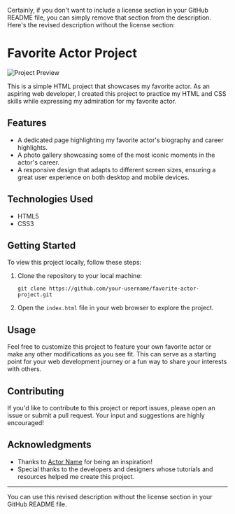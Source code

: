 Certainly, if you don't want to include a license section in your GitHub README file, you can simply remove that section from the description. Here's the revised description without the license section:

# Favorite Actor Project

![Project Preview](link_to_project_image.png)

This is a simple HTML project that showcases my favorite actor. As an aspiring web developer, I created this project to practice my HTML and CSS skills while expressing my admiration for my favorite actor.

## Features

- A dedicated page highlighting my favorite actor's biography and career highlights.
- A photo gallery showcasing some of the most iconic moments in the actor's career.
- A responsive design that adapts to different screen sizes, ensuring a great user experience on both desktop and mobile devices.

## Technologies Used

- HTML5
- CSS3

## Getting Started

To view this project locally, follow these steps:

1. Clone the repository to your local machine:
   ```
   git clone https://github.com/your-username/favorite-actor-project.git
   ```

2. Open the `index.html` file in your web browser to explore the project.

## Usage

Feel free to customize this project to feature your own favorite actor or make any other modifications as you see fit. This can serve as a starting point for your web development journey or a fun way to share your interests with others.

## Contributing

If you'd like to contribute to this project or report issues, please open an issue or submit a pull request. Your input and suggestions are highly encouraged!

## Acknowledgments

- Thanks to [Actor Name](link_to_actor_profile) for being an inspiration!
- Special thanks to the developers and designers whose tutorials and resources helped me create this project.

---

You can use this revised description without the license section in your GitHub README file.
